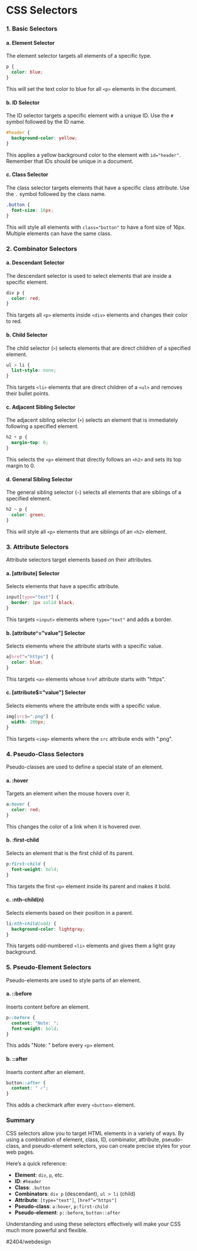 # CSS Selectors

### 1. **Basic Selectors**

#### a. **Element Selector**
The element selector targets all elements of a specific type.
```css
p {
  color: blue;
}
```
This will set the text color to blue for all `<p>` elements in the document.

#### b. **ID Selector**
The ID selector targets a specific element with a unique ID. Use the `#` symbol followed by the ID name.
```css
#header {
  background-color: yellow;
}
```
This applies a yellow background color to the element with `id="header"`. Remember that IDs should be unique in a document.

#### c. **Class Selector**
The class selector targets elements that have a specific class attribute. Use the `.` symbol followed by the class name.
```css
.button {
  font-size: 16px;
}
```
This will style all elements with `class="button"` to have a font size of 16px. Multiple elements can have the same class.

### 2. **Combinator Selectors**

#### a. **Descendant Selector**
The descendant selector is used to select elements that are inside a specific element.
```css
div p {
  color: red;
}
```
This targets all `<p>` elements inside `<div>` elements and changes their color to red.

#### b. **Child Selector**
The child selector (`>`) selects elements that are direct children of a specified element.
```css
ul > li {
  list-style: none;
}
```
This targets `<li>` elements that are direct children of a `<ul>` and removes their bullet points.

#### c. **Adjacent Sibling Selector**
The adjacent sibling selector (`+`) selects an element that is immediately following a specified element.
```css
h2 + p {
  margin-top: 0;
}
```
This selects the `<p>` element that directly follows an `<h2>` and sets its top margin to 0.

#### d. **General Sibling Selector**
The general sibling selector (`~`) selects all elements that are siblings of a specified element.
```css
h2 ~ p {
  color: green;
}
```
This will style all `<p>` elements that are siblings of an `<h2>` element.

### 3. **Attribute Selectors**

Attribute selectors target elements based on their attributes.

#### a. **[attribute] Selector**
Selects elements that have a specific attribute.
```css
input[type="text"] {
  border: 1px solid black;
}
```
This targets `<input>` elements where `type="text"` and adds a border.

#### b. **[attribute^="value"] Selector**
Selects elements where the attribute starts with a specific value.
```css
a[href^="https"] {
  color: blue;
}
```
This targets `<a>` elements whose `href` attribute starts with "https".

#### c. **[attribute$="value"] Selector**
Selects elements where the attribute ends with a specific value.
```css
img[src$=".png"] {
  width: 200px;
}
```
This targets `<img>` elements where the `src` attribute ends with ".png".

### 4. **Pseudo-Class Selectors**

Pseudo-classes are used to define a special state of an element.

#### a. **:hover**
Targets an element when the mouse hovers over it.
```css
a:hover {
  color: red;
}
```
This changes the color of a link when it is hovered over.

#### b. **:first-child**
Selects an element that is the first child of its parent.
```css
p:first-child {
  font-weight: bold;
}
```
This targets the first `<p>` element inside its parent and makes it bold.

#### c. **:nth-child(n)**
Selects elements based on their position in a parent.
```css
li:nth-child(odd) {
  background-color: lightgray;
}
```
This targets odd-numbered `<li>` elements and gives them a light gray background.

### 5. **Pseudo-Element Selectors**

Pseudo-elements are used to style parts of an element.

#### a. **::before**
Inserts content before an element.
```css
p::before {
  content: "Note: ";
  font-weight: bold;
}
```
This adds "Note: " before every `<p>` element.

#### b. **::after**
Inserts content after an element.
```css
button::after {
  content: " ✓";
}
```
This adds a checkmark after every `<button>` element.

### Summary
CSS selectors allow you to target HTML elements in a variety of ways. By using a combination of element, class, ID, combinator, attribute, pseudo-class, and pseudo-element selectors, you can create precise styles for your web pages.

Here’s a quick reference:

- **Element**: `div`, `p`, etc.
- **ID**: `#header`
- **Class**: `.button`
- **Combinators**: `div p` (descendant), `ul > li` (child)
- **Attribute**: `[type="text"]`, `[href^="https"]`
- **Pseudo-class**: `a:hover`, `p:first-child`
- **Pseudo-element**: `p::before`, `button::after`

Understanding and using these selectors effectively will make your CSS much more powerful and flexible.

#2404/webdesign